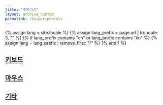 ```yaml
---
title: "주변기기"
layout: archive_custom
permalink: /ko/peripherals
---
```

{% assign lang = site.locale %}
{% assign lang_prefix = page.url | truncate: 3, "" %}
{% if lang_prefix contains "en" or lang_prefix contains "ko" %}
  {% assign lang = lang_prefix | remove_first: "/" %}
{% endif %}

## [키보드](/ko/keyboards)
## [마우스](ko/mouse)
## [기타](/ko/etc)